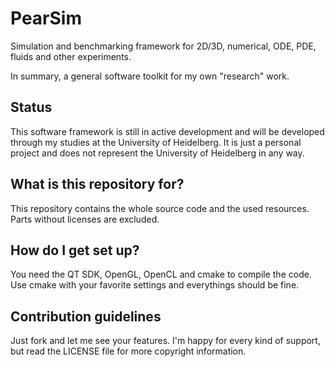 # PearSim
Simulation and benchmarking framework for 2D/3D, numerical, ODE, PDE, fluids and other experiments.

In summary, a general software toolkit for my own "research" work.

## Status
This software framework is still in active development and will be developed through my studies at the University of Heidelberg.
It is just a personal project and does not represent the University of Heidelberg in any way.

## What is this repository for?
This repository contains the whole source code and the used resources.
Parts without licenses are excluded.

## How do I get set up?
You need the QT SDK, OpenGL, OpenCL and cmake to compile the code. Use cmake with your favorite settings and everythings should be fine.

## Contribution guidelines
Just fork and let me see your features. I'm happy for every kind of support, but read the LICENSE file for more copyright information.
